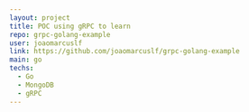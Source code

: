 ```yaml
---
layout: project
title: POC using gRPC to learn
repo: grpc-golang-example
user: joaomarcuslf
link: https://github.com/joaomarcuslf/grpc-golang-example
main: go
techs:
  - Go
  - MongoDB
  - gRPC
---
```


